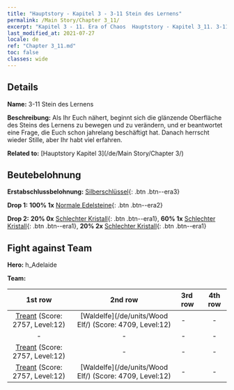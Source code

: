 ```yaml
---
title: "Hauptstory - Kapitel 3 - 3-11 Stein des Lernens"
permalink: /Main Story/Chapter 3_11/
excerpt: "Kapitel 3 - 11. Era of Chaos  Hauptstory - Kapitel 3_11. 3-11 Stein des Lernens"
last_modified_at: 2021-07-27
locale: de
ref: "Chapter 3_11.md"
toc: false
classes: wide
---
```


## Details

 **Name:** 3-11 Stein des Lernens

 **Beschreibung:** Als Ihr Euch nähert, beginnt sich die glänzende Oberfläche des Steins des Lernens zu bewegen und zu verändern, und er beantwortet eine Frage, die Euch schon jahrelang beschäftigt hat. Danach herrscht wieder Stille, aber Ihr habt viel erfahren.

 **Related to:** [Hauptstory Kapitel 3](/de/Main Story/Chapter 3/)

## Beutebelohnung

 **Erstabschlussbelohnung:** [Silberschlüssel](/ItemsDE/con_693/){: .btn .btn--era3}

 **Drop 1:** **100% 1x** [Normale Edelsteine](/ItemsDE/mat_10/){: .btn .btn--era2}

 **Drop 2:** **20% 0x** [Schlechter Kristall](/ItemsDE/mat_5/){: .btn .btn--era1}, **60% 1x** [Schlechter Kristall](/ItemsDE/mat_5/){: .btn .btn--era1}, **20% 2x** [Schlechter Kristall](/ItemsDE/mat_5/){: .btn .btn--era1}


## Fight against Team
 **Hero:** h_Adelaide

 **Team:**


  | 1st row | 2nd row | 3rd row | 4th row |
  |:----:|:----:|:----|:----:|
  | [Treant](/de/units/Treant/) (Score: 2757, Level:12)  | [Waldelfe](/de/units/Wood Elf/) (Score: 4709, Level:12)  | - | - |
  | - | - | - | - |
  | [Treant](/de/units/Treant/) (Score: 2757, Level:12)  | - | - | - |
  | [Treant](/de/units/Treant/) (Score: 2757, Level:12)  | [Waldelfe](/de/units/Wood Elf/) (Score: 4709, Level:12)  | - | - |


